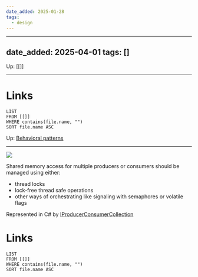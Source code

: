 ```yaml
---
date_added: 2025-01-28
tags:
  - design
---
```

---
date_added: 2025-04-01
tags: []
---
Up: [[]]
___
 
# Links
```dataview
LIST
FROM [[]]
WHERE contains(file.name, "")
SORT file.name ASC
```
Up: [Behavioral patterns](Behavioral%20patterns.md)
___
 ![](Pasted%20image%2020250128154616.png)

Shared memory access for multiple producers or consumers should be managed using either:
 - thread locks
 - lock-free thread safe operations
 - other ways of orchestrating like signaling with semaphores or volatile flags

Represented in C# by [IProducerConsumerCollection](IProducerConsumerCollection.md)
# Links
```dataview
LIST
FROM [[]]
WHERE contains(file.name, "")
SORT file.name ASC
```
